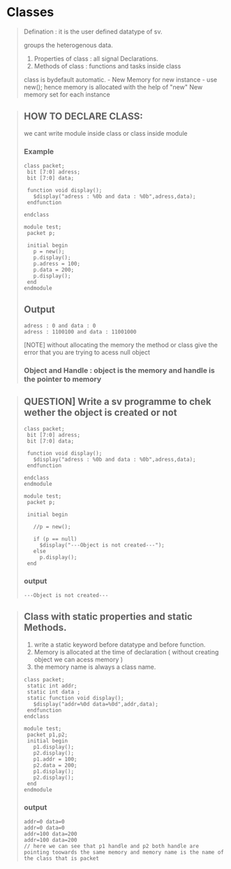 # Classes
>
>Defination : it is the user defined datatype of sv.
>
> groups the heterogenous data.
>  1. Properties of class : all signal Declarations.
>  2. Methods of class : functions and tasks inside class
>
> class is bydefault automatic.
>         -  New Memory for new instance
>         -  use new();
>hence memory is allocated with the help of "new"
>New memory set for each instance

>## HOW TO DECLARE CLASS:
>we cant write module inside class or class inside module
> ### Example
> ```
> class packet;
>  bit [7:0] adress;
>  bit [7:0] data;
>  
>  function void display();
>    $display("adress : %0b and data : %0b",adress,data);
>  endfunction
>  
>endclass
>
>module test;
>  packet p;
>  
>  initial begin
>    p = new();
>    p.display();
>    p.adress = 100;
>    p.data = 200;
>    p.display();
>  end
>endmodule
>```
> ## Output
> ```
> adress : 0 and data : 0
> adress : 1100100 and data : 11001000
> ```
>
> [NOTE] without allocating the memory the method or class give the error that you are trying to acess null object
>
> ### Object and Handle : object is the memory and handle is the pointer to memory

>## QUESTION] Write a sv programme to chek wether the object is created or not
>```
>class packet;
>  bit [7:0] adress;
>  bit [7:0] data;
>  
>  function void display();
>    $display("adress : %0b and data : %0b",adress,data);
>  endfunction
>  
>endclass
>endmodule
>
>module test;
>  packet p;
>  
>  initial begin
>    
>    //p = new();
>    
>    if (p == null)
>      $display("---Object is not created---");
>    else
>      p.display();
>  end
>```
>### output
>```
>---Object is not created---
>```

> ## Class with static properties and static Methods.
>
> 1) write a static keyword before datatype and before function.
> 2) Memory is allocated at the time of declaration ( without creating object we can acess memory )
> 3) the memory name is always a class name.
>
>```
> class packet;
>  static int addr;
>  static int data ;
>  static function void display();
>    $display("addr=%0d data=%0d",addr,data);
>  endfunction
>endclass
>
>module test;
>  packet p1,p2;
>  initial begin
>    p1.display();
>    p2.display();
>    p1.addr = 100;
>    p2.data = 200;
>    p1.display();
>    p2.display();
>  end
>endmodule
>```
>### output
> ```
> addr=0 data=0
>addr=0 data=0
>addr=100 data=200
>addr=100 data=200
> // here we can see that p1 handle and p2 both handle are pointing toowards the same memory and memory name is the name of the class that is packet
> ```

  



